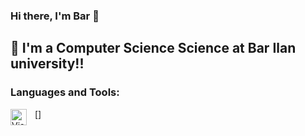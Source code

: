 ### Hi there, I'm Bar 👋 


## 🌱 I'm a Computer Science Science at Bar Ilan university!!


### Languages and Tools:

[<img align="left" alt="Visual Studio Code" width="26px" src="https://cdn.jsdelivr.net/gh/devicons/devicon/icons/vscode/vscode-original.svg" style="padding-right:10px;" />]
